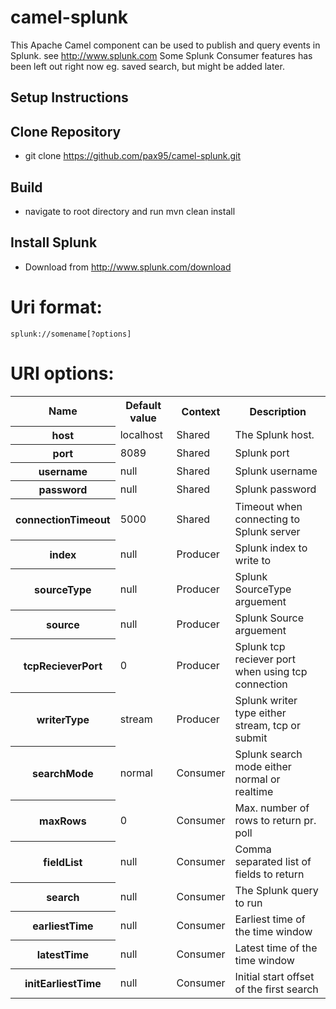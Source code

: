 camel-splunk 
============
This Apache Camel component can be used to publish and query events in Splunk.
see http://www.splunk.com
Some Splunk Consumer features has been left out right now eg. saved search, but might be added later.

## Setup Instructions

## Clone Repository

*  git clone https://github.com/pax95/camel-splunk.git

## Build

*  navigate to root directory and run mvn clean install

## Install Splunk

*  Download from http://www.splunk.com/download

Uri format:
===========
	splunk://somename[?options]

URI options:
============
<table>
  <tr>
    <th>Name</th>
    <th>Default value</th>
    <th>Context</th>
    <th>Description</th>
  </tr>
  <tr>
    <th>host</th>
    <td>localhost</td>
    <td>Shared</td>
    <td>The Splunk host.</td>
  </tr>
  <tr>
    <th>port</th>
    <td>8089</td>
    <td>Shared</td>
    <td>Splunk port</td>
  </tr>
  <tr>
    <th>username</th>
    <td>null</td>
    <td>Shared</td>
    <td>Splunk username</td>
  </tr>
  <tr>
    <th>password</th>
    <td>null</td>
    <td>Shared</td>
    <td>Splunk password</td>
  </tr>
  <tr>
    <th>connectionTimeout</th>
    <td>5000</td>
    <td>Shared</td>
    <td>Timeout when connecting to Splunk server</td>
  </tr>
  <tr>
    <th>index</th>
    <td>null</td>
    <td>Producer</td>
    <td>Splunk index to write to</td>
  </tr>
  <tr>
    <th>sourceType</th>
    <td>null</td>
    <td>Producer</td>
    <td>Splunk SourceType arguement</td>
  </tr>
  <tr>
    <th>source</th>
    <td>null</td>
    <td>Producer</td>
    <td>Splunk Source arguement</td>
  </tr>
  <tr>
    <th>tcpRecieverPort</th>
    <td>0</td>
    <td>Producer</td>
    <td>Splunk tcp reciever port when using tcp connection</td>
  </tr>
  <tr>
    <th>writerType</th>
    <td>stream</td>
    <td>Producer</td>
    <td>Splunk writer type either stream, tcp or submit</td>
  </tr>
  <tr>
    <th>searchMode</th>
    <td>normal</td>
    <td>Consumer</td>
    <td>Splunk search mode either normal or realtime</td>
  </tr>
   <tr>
    <th>maxRows</th>
    <td>0</td>
    <td>Consumer</td>
    <td>Max. number of rows to return pr. poll</td>
  </tr>
  <tr>
    <th>fieldList</th>
    <td>null</td>
    <td>Consumer</td>
    <td>Comma separated list of fields to return</td>
  </tr>
  <tr>
    <th>search</th>
    <td>null</td>
    <td>Consumer</td>
    <td>The Splunk query to run</td>
  </tr>
  <tr>
    <th>earliestTime</th>
    <td>null</td>
    <td>Consumer</td>
    <td>Earliest time of the time window</td>
  </tr>
  <tr>
    <th>latestTime</th>
    <td>null</td>
    <td>Consumer</td>
    <td>Latest time of the time window</td>
  </tr>
  <tr>
    <th>initEarliestTime</th>
    <td>null</td>
    <td>Consumer</td>
    <td>Initial start offset of the first search</td>
  </tr>
</table>
